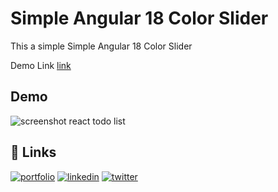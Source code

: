 
# Simple Angular 18 Color Slider

This a simple Simple Angular 18 Color Slider

Demo Link [link](https://my-first-angular-slider.netlify.app/)

## Demo

![screenshot react todo list](https://irwinborjas.com/wp-content/uploads/2024/07/angular_slider.png)

## 🔗 Links
[![portfolio](https://img.shields.io/badge/my_portfolio-000?style=for-the-badge&logo=ko-fi&logoColor=white)](https://irwinborjas.com/)
[![linkedin](https://img.shields.io/badge/linkedin-0A66C2?style=for-the-badge&logo=linkedin&logoColor=white)](https://www.linkedin.com/in/irwingb)
[![twitter](https://img.shields.io/badge/twitter-1DA1F2?style=for-the-badge&logo=twitter&logoColor=white)](http://twitter.com/irwingb)
